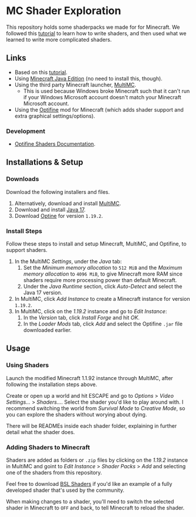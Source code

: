 # MC Shader Exploration

This repository holds some shaderpacks we made for for Minecraft. We followed this [tutorial](https://github.com/saada2006/MinecraftShaderProgramming) to learn how to write shaders, and then used what we learned to write more complicated shaders.

## Links

* Based on this [tutorial](https://github.com/saada2006/MinecraftShaderProgramming).
* Using [Minecraft Java Edition](https://www.minecraft.net/download) (no need to install this, though).
* Using the third party Minecraft launcher, [MultiMC](https://multimc.org/#Download).
    * This is used because Windows broke Minecraft such that it can't run if your Windows Microsoft account doesn't match your Minecraft Microsoft account.
* Using the [Optifine](https://optifine.net/downloads) mod for Minecraft (which adds shader support and extra graphical settings/options).

### Development

* [Optifine Shaders Documentation](https://optifine.readthedocs.io/shaders_dev.html).

## Installations & Setup

### Downloads

Download the following installers and files.

1. Alternatively, download and install [MultiMC](https://multimc.org/#Download).
1. Download and install [Java 17](https://www.oracle.com/java/technologies/javase/jdk17-archive-downloads.html).
1. Download [Optine](https://optifine.net/downloads) for version `1.19.2`.

### Install Steps

Follow these steps to install and setup Minecraft, MultiMC, and Optifine, to support shaders.

1. In the MultiMC _Settings_, under the _Java_ tab:
    1. Set the _Minimum memory allocation_ to `512 MiB` and the _Maximum memory allocation_ to `4096 MiB`, to give Minecraft more RAM since shaders require more processing power than default Minecraft.
    1. Under the _Java Runtime_ section, click _Auto-Detect_ and select the Java 17 version.
1. In MultiMC, click _Add Instance_ to create a Minecraft instance for version `1.19.2`.
1. In MultiMC, click on the _1.19.2_ instance and go to _Edit Instance_:
    1. In the _Version_ tab, click _Install Forge_ and hit _OK_.
    1. In the _Loader Mods_ tab, click _Add_ and select the Optifine `.jar` file downloaded earlier.

## Usage

### Using Shaders

Launch the modified Minecraft 1.1.92 instance through MultiMC, after following the installation steps above.

Create or open up a world and hit ESCAPE and go to _Options_ > _Video Settings..._ > _Shaders..._. Select the shader you'd like to play around with. I recommend switching the world from _Survival Mode_ to _Creative Mode_, so you can explore the shaders without worying about dying.

There will be READMEs inside each shader folder, explaining in further detail what the shader does.

### Adding Shaders to Minecraft

Shaders are added as folders or `.zip` files by clicking on the _1.19.2_ instance in MultiMC and goint to _Edit Instance_ > _Shader Packs_ > _Add_ and selecting one of the shaders from this repository.

Feel free to download [BSL Shaders](https://www.bslshaders.com/download/) if you'd like an example of a fully developed shader that's used by the community.

When making changes to a shader, you'll need to switch the selected shader in Minecraft to `OFF` and back, to tell Minecraft to reload the shader.
